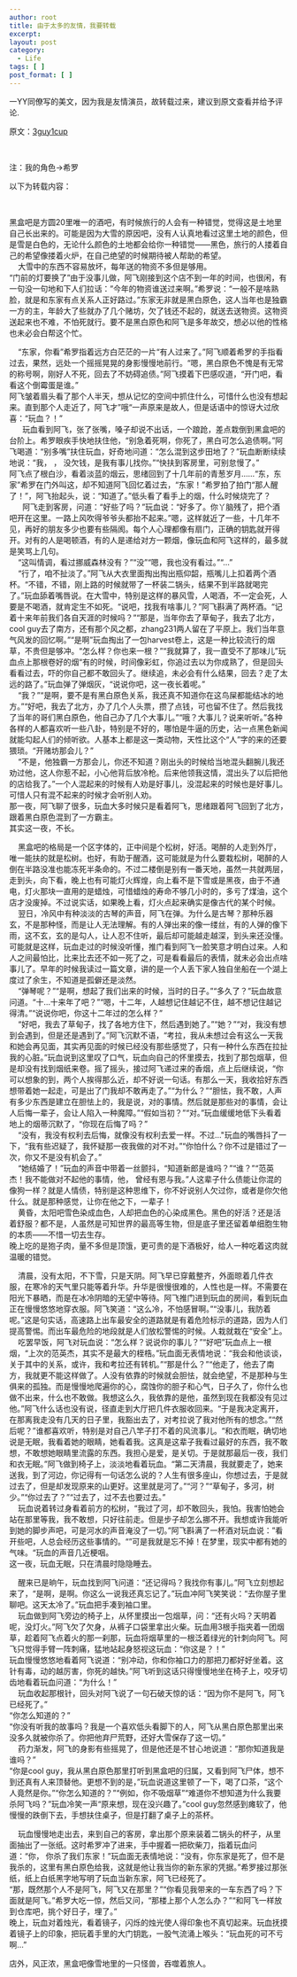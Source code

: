 ```yaml
---
author: root
title: 由于太多的友情，我要转载
excerpt:
layout: post
category:
  - Life
tags: [ ]
post_format: [ ]
---
```

一YY同僚写的美文，因为我是友情演员，故转载过来，建议到原文查看并给予评论.

原文：[3guy1cup][1]

 

注：我的角色->希罗 

以下为转载内容： 

 

黑盒吧是方圆20里唯一的酒吧，有时候旅行的人会有一种错觉，觉得这是土地里自己长出来的。可能是因为大雪的原因吧，没有人认真地看过这里土地的颜色，但是雪是白色的，无论什么颜色的土地都会给你一种错觉——黑色，旅行的人搂着自己的希望像搂着火炉，在自己绝望的时候期待被人帮助的希望。  
    大雪中的东西不容易放坏，每年送的物资不多但是够用。  
“门前的灯要换了”由于没事儿做，阿飞刚接到这个店不到一年的时间，也很闲，有一句没一句地和下人们拉话：”今年的物资谁送过来啊。”希罗说：“一般不是啥熟脸，就是和东家有点关系人正好路过。”东家无非就是黑白原色，这人当年也是独霸一方的主，年龄大了些就办了几个赌坊，欠了钱还不起的，就送去送物资。这物资送起来也不难，不怕死就行。要不是黑白原色和阿飞是多年故交，想必以他的性格也未必会白帮这个忙。

    “东家，你看”希罗指着远方白茫茫的一片“有人过来了。”阿飞顺着希罗的手指看过去，果然，远处一个摇摇晃晃的身影慢慢地前行。“嗯，黑白原色不愧是有无常的称号啊，刚好人不死，回去了不妨碍追债。”阿飞摸着下巴感叹道，“开门吧，看看这个倒霉蛋是谁。”  
阿飞皱着眉头看了那个人半天，想从记忆的空间中抓住什么，可惜什么也没有想起来。直到那个人走近了，阿飞才”哦“一声原来是故人，但是话语中的惊讶大过欣喜：“玩血？！”  
      玩血看到阿飞，张了张嘴，嗓子却说不出话，一个踉跄，差点栽倒到黑盒吧的台阶上。希罗眼疾手快地扶住他，“别急着死啊，你死了，黑白可怎么追债啊。”阿飞喝道：“别多嘴”扶住玩血，好奇地问道：“怎么混到这步田地了？”玩血断断续续地说：“我， ， 没欠钱，是我有事儿找你。”“快扶到客房里，可别怠慢了。”  
阿飞点了根白沙，看着淡蓝的烟云，思绪回到了十几年前的青葱岁月……“东，东家”希罗在门外叫这，却不知道阿飞回忆着过去，“东家！”希罗拍了拍门“那人醒了！”，阿飞抬起头，说：“知道了。”低头看了看手上的烟，什么时候烧完了？  
      阿飞走到客房，问道：“好些了吗？”玩血说：“好多了。你丫脑残了，把个酒吧开在这里。一路上风吹得爷爷头都抬不起来。”嗯，这样就近了一些，十几年不见，再好的朋友多少也要有些隔阂。每个人心理都像有扇门，正确的钥匙就开得开。对有的人是喝顿酒，有的人是递给对方一颗烟，像玩血和阿飞这样的，最多就是笑骂上几句。  
    “这叫情调，看过挪威森林没有？”“没”“嗯，我也没有看过。”“…”  
    “行了，咱不扯淡了。”阿飞从大衣里面掏出掏出瓶仰韶，瓶嘴儿上扣着两个酒杯。“不错，不错，刚上路的时候就带了一杯装二锅头，结果不到半路就喝完了。”玩血舔着嘴唇说。在大雪中，特别是这样的暴风雪，人喝酒，不一定会死，人要是不喝酒，就肯定生不如死。“说吧，找我有啥事儿？”阿飞斟满了两杯酒。“记着十来年前我们各自天涯的时候吗？”“那是，当年你去了草甸子，我去了北方，cool guy去了南方，还有那个风之都，zhang231两人留在了平原上。我们当年意气风发的回忆啊。”“是啊”玩血掏出了一包harvest卷上，这是一种比较流行的烟草，不贵但是够冲。“怎么样？你也来一根？”“我就算了，我一直受不了那味儿”玩血点上那根卷好的烟“有的时候，时间像彩虹，你追过去以为你成熟了，但是回头看看过去，吓的你自己都不敢回头了。继续追，未必会有什么结果，回去？走了太远的路了。”玩血弹了弹烟灰，“说说你吧，这一夜长着呢。”  
    “我？”“是啊，要不是有黑白原色关系，我还真不知道你在这鸟屎都能结冰的地方。”“好吧，我去了北方，办了几个人头票，攒了点钱，可也留不住了。然后我找了当年的哥们黑白原色，他自己办了几个大事儿。”“哦？大事儿？说来听听。”各种各样的人都喜欢听一些八卦，特别是不好的，哪怕是牛逼的历史，沾一点黑色新闻就能勾起人们的倾听欲。人基本上都是这一类动物，天性比这个“人”字的来的还要猥琐。“开赌坊那会儿？”  
    “不是，他独霸一方那会儿，你还不知道？刚出头的时候给当地混头翻腕儿我还劝过他，这人你惹不起，小心他背后放冷枪。后来他领我这情，混出头了以后把他的店给我了。”一个人混起来的时候有人劝是好事儿，没混起来的时候也是好事儿。可惜人只有混不起来的时候才会听别人劝。  
那一夜，阿飞聊了很多，玩血大多时候只是看着阿飞，思绪跟着阿飞回到了北方，跟着黑白原色混到了一方霸主。  
其实这一夜，不长。

    黑盒吧的格局是一个区字体的，正中间是个松树，好活。喝醉的人走到外厅，唯一能扶的就是松树。也好，有助于醒酒，这可能就是为什么要栽松树，喝醉的人倒在半路没准也能冻死半条命的。不过二楼倒是别有一番天地，虽然一共就两层，走到头，向下看，晚上也有可能灯火辉煌，向上看不是下雪或是黑夜，由于不通电，灯火那块一直用的是蜡烛，可惜蜡烛的寿命不够几小时的，多亏了煤油，这个店才没废掉。不过说实话，如果晚上看，灯火点起来确实是像古代的某个时候。  
    翌日，冷风中有种淡淡的古琴的声音，阿飞在弹。为什么是古琴？那种乐器玄，不是那种怪，而是让人无法理解。有的人弹出来的像一缕丝，有的人弹的像下雨，这不玄，玄的是勾人，让人忍不住听，最后却可能越走越深，到头来还没懂。可能就是这样，玩血走过的时候没听懂，推门看到阿飞一脸笑意才明白过来。人和人之间最怕比，比来比去还不如一死了之，可是看看最后的表情，就未必会出点啥事儿了。早年的时候我读过一篇文章，讲的是一个人丢下家人独自坐船在一个湖上度过了余生，不知道是孤僻还是淡然。  
    “弹琴呢？”“是啊，想起了我们出来的时候，当时的日子。”“多久了？”玩血故意问道。“十…十来年了吧？”“嗯，十二年，人越想记住越记不住，越不想记住越记得清。”“说说你吧，你这十二年过的怎么样？”  
    “好吧，我去了草甸子，找了各地方住下，然后遇到她了。”“她？”“对，我没有想到会遇到，但是还是遇到了。”阿飞沉默不语，“考拉，我从未想过会有这么一天我和她会再见面，其实再见面的时候已经没有那些感觉了，只有一种什么东西在拉扯我的心脏。”玩血说到这里叹了口气，玩血向自己的怀里摸去，找到了那包烟草，但是却没有找到烟纸来卷。摇了摇头，接过阿飞递过来的香烟，点上后继续说，“你可以想象的到，两个人挨得那么近，却不好说一句话。有那么一天，我收拾好东西想带着她一起走，可是出了门我却不敢再走了。”“为什么？”“胆怯，我不敢，人声有多少东西是建立在胆怯上的，我是说，对的事情。然后就是那些对的事情，会让人后悔一辈子，会让人陷入一种魔障。”“假如当初？”“对。”玩血缓缓地低下头看着地上的烟蒂沉默了，“你现在后悔了吗？”  
    “没有，我没有权利去后悔，就像没有权利去爱一样。不过…"玩血的嘴唇抖了一下，“我有些迟疑了，我怀疑那一夜我做的对不对。”“你怕什么？你不过是错过了一次，你又不是没有机会了。”  
    “她结婚了！”玩血的声音中带着一丝颤抖，“知道新郎是谁吗？”“谁？”“范英杰！我不能做对不起他的事情，他， 曾经有恩与我。”人这辈子什么债能让你混的像狗一样？就是人情债，特别是这种思维下，你不好说别人欠过你，或者是你欠他什么。就是那种感觉，让你在他之下，一辈子！  
    黄昏，太阳吧雪色染成血色，人却把血色的心染成黑色。黑色的好活？还是活着舒服？都不是，人虽然是可知世界的最高等生物，但是底子里还留着单细胞生物的本质——不惜一切去生存。  
晚上吃的是狍子肉，量不多但是顶饿，更可贵的是下酒极好，给人一种吃着这肉就温暖的错觉。

    清晨，没有太阳，不下雪，只是天阴。阿飞早已穿戴整齐，外面晾着几件衣服，在寒冷的天气里只能等着升华。升华是很慢很难的，人性也是一样。不需要在阳光下暴晒，而是在冰冷阴暗的无望中等待。阿飞推门进到玩血的房间，看到玩血正在慢慢悠悠地穿衣服。阿飞笑道：“这么冷，不怕感冒啊。”“没事儿，我防着呢。”这是句实话，高速路上出车最安全的道路就是有着危险标示的道路，因为人们提高警惕。而出车最危险的地段就是人们放松警惕的时候。人栽就栽在“安全”上。  
    吃罢早饭，阿飞对玩血说：“怎么样？说说你的事儿？”“好吧”玩血点上一根烟，“上次的范英杰，其实不是最大的桎梏。”玩血面无表情地说：“我会和他谈谈，关于其中的关系，或许，我和考拉还有转机。”“那是什么？”“他走了，他去了南方，我就更不能这样做了。人没有依靠的时候就会胆怯，就会绝望，不是那种与生俱来的孤独。而是慢慢地爬遍你的心，腐蚀你的胆子和心气，日子久了，你什么也做不出来，什么也不敢做。我想这么久，我依靠的是他，虽然到现在我都没有见过他。”阿飞什么话也没有说，径直走到大厅把几件衣服收回来。“于是我决定离开，在那离我走没有几天的日子里，我豁出去了，对考拉说了我对他所有的想念。”“然后呢？”谁都喜欢听，特别是对自己八竿子打不着的风流事儿。“和衣而眠，确切地说是无眠，我看着她的眼睛，她看着我。这真是这辈子我看过最好的东西，我不敢想，不敢想她眼睛里流露的东西。我担心是爱，是关切。于是就那最后一夜，我们和衣无眠。”阿飞做到椅子上，淡淡地看着玩血。“第二天清晨，我就要走了，她来送我，到了河边，你记得有一句话怎么说的？人生有很多座山，你想过去，于是就过去了，但是却发现原来的山更好。这里就是河了。”“河？”“草甸子，多河，树少。”“你过去了？”“过去了，过不去也要过去。”  
    玩血说着转过身看着前方的松树，“我过了河，却不敢回头，我怕。我害怕她会站在那里等我，我不敢想，只好往前走。但是步子却怎么挪不开。我想或许我能听到她的脚步声吧，可是河水的声音淹没了一切。”阿飞斟满了一杯酒对玩血说：”看开些吧，人总会经历这些事情的。“”可是我就是忘不掉！在梦里，现实中都有她的气味。“玩血的声音几近梗咽。  
这一夜，玩血无眠，只在清晨时隐隐睡去。

    醒来已是晌午，玩血找到阿飞问道：“还记得吗？我找你有事儿。”阿飞立刻想起来了，“是啊，是啊。你这么一说我还真忘记了。”玩血冲阿飞笑笑说：“去你屋子里聊吧。这天太冷了。”玩血把手凑到袖口里。  
    玩血做到阿飞旁边的椅子上，从怀里摸出一包烟草，问：“还有火吗？天明着呢，没灯火。”阿飞欠了欠身，从裤子口袋里拿出火柴。玩血用3根手指夹着一团烟草，趁着阿飞点着火的那一刹那，玩血将烟草里的一根泛着绿光的针刺向阿飞。阿飞只觉得手臂一阵刺痛，猛地站起身怒视这玩血：“你这是？！”  
玩血慢慢悠悠地看着阿飞说道：“别冲动，你和你袖口力的那把刀都好好坐着。这针有毒，动的越厉害，你死的越快。”阿飞听到这话只得慢慢地坐在椅子上，咬牙切齿地看着玩血问道：“为什么！”  
    玩血收起那根针，回头对阿飞说了一句石破天惊的话：“因为你不是阿飞，阿飞已经死了。”  
“你怎么知道的？”  
“你没有听我的故事吗？我是一个喜欢低头看脚下的人，阿飞从黑白原色那里出来没多久就被你杀了。你把他弃尸荒野，还好大雪保存了这一切。”  
    药力渐发，阿飞的身影有些摇晃了，但是他还是不甘心地说道：“那你知道我是谁吗？”  
“你是cool guy，我从黑白原色那里打听到黑盒吧的归属，又看到阿飞尸体，想不到还真有人来顶替他。更想不到的是，”玩血说道这里顿了一下，喝了口茶，“这个人竟然是你。”“你怎么知道的？”“例如，你不吸烟草”“难道你不想知道为什么我要杀阿飞吗？”玩血冷笑一声“原来想，现在没兴趣了。”cool guy忽然感到瘫软了，他慢慢的跌倒下去，手想扶住桌子，但是打翻了桌子上的茶杯。

    玩血慢慢地走出去，来到自己的客房，拿出那个原来装着二锅头的杯子，从里面抽出了一张纸。这时希罗冲了进来，手中握着一把砍柴刀，指着玩血问道：“你， 你杀了我们东家！”玩血面无表情地说：“没有，你东家是死了，但不是我杀的，这里有黑白原色给我，这就是他让我当你的新东家的凭据。”希罗接过那张纸，纸上白纸黑字地写明了玩血当新东家，阿飞已经死了。  
“那，既然那个人不是阿飞，阿飞又在那里？”“你看见我带来的一车东西了吗？下面就是阿飞。”希罗大吃一惊，然后又问，“那楼上那个人怎么办？”“和阿飞一样放到仓库吧，挑个好日子，埋了。”  
晚上，玩血对着烛光，看着镜子，闪烁的烛光使人得印象也不真切起来。玩血抚摸着镜子上的印象，把玩着手里的大门钥匙，一股气流涌上喉头：“玩血死的可不亏啊…”

店外，风正浓，黑盒吧像雪地里的一只怪兽，吞噬着旅人。

 

 [1]: http://hi.baidu.com/bluesewilder/blog/item/23e74b3466b8d649241f14d7.html